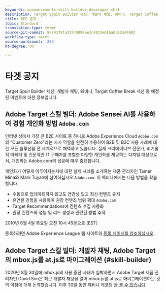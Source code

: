 ```yaml
---
keywords: announcements;skill builder;developer chat
description: Target Spuit Builder 세션, 개발자 채팅, 웨비나, Target Coffee Break 세션 등 예정된 이벤트에 대한 정보입니다.
title: 타겟 공지
topic: Standard
translation-type: tm+mt
source-git-commit: 9a74178fa337d0890ae3c4813e01ba0a12a44902
workflow-type: tm+mt
source-wordcount: '255'
ht-degree: 0%

---
```



# 타겟 공지

Target Spuit Builder 세션, 개발자 채팅, 웨비나, Target Coffee Break 세션 등 예정된 이벤트에 대한 정보입니다.

## Adobe Target 스킬 빌더: Adobe Sensei AI를 사용하여 경험 개인화 방법 `Adobe.com`

인터넷 상에서 가장 큰 B2E 사이트 중 하나로 Adobe Experience Cloud `Adobe.com` 의 &quot;Customer Zero&quot;라는 자사 역할을 완전히 수용하여 B2B 및 B2C 사용 사례에 대한 모든 솔루션을 전 세계적으로 채택하고 있습니다. 실제 크리에이티브 전문가, 비기술적 마케터 및 전문적인 IT 구매자를 포함한 다양한 개인화를 제공하는 디지털 대상으로서, 개인화는 Adobe.com의 성공에 매우 중요합니다.

개인화가 어떻게 이루어지는지에 대한 실제 사례를 소개하는 제품 관리자인 Tamer Mina와 Mark Tuyah에 참여하십시오 `Adobe.com`. 이 웨비나에서는 다음 방법을 학습합니다.

* 수동으로 업데이트하지 않고도 연관성 있고 최신 컨텐츠 유지
* 유연한 경험을 사용하여 권장 컨텐츠 범위 확대 `Adobe.com`
* Target Recommendations에 컨텐츠 수집 자동화
* 권장 컨텐츠의 성능 및 리드 생성과 관련된 방법 추적

2010년 6월 4일 목요일 오전 10시 45분으로 (EST)

등록하려면 Adobe Experience League 웹 사이트의 [등록 페이지를 참조하십시오](https://atskillbuilder-senseiai.experienceleague.adobeevents.com/).

## Adobe Target 스킬 빌더: 개발자 채팅, Adobe Target의 mbox.js를 at.js로 마이그레이션 {#skill-builder}

2020년 8월 30일에 mbox.js의 사용 중단 사태가 임박하면서 Adobe Target 제품 관리자인 David Son은 최근 개발자 채팅을 열어 mbox.js를 at.js로 마이그레이션하는 것의 이점에 대해 논의했습니다. 이후 30일 동안 웨비나 레코딩 [을 볼 수 있습니다](https://seminars.adobeconnect.com/ptdo6mfo6qn6/?proto=true).